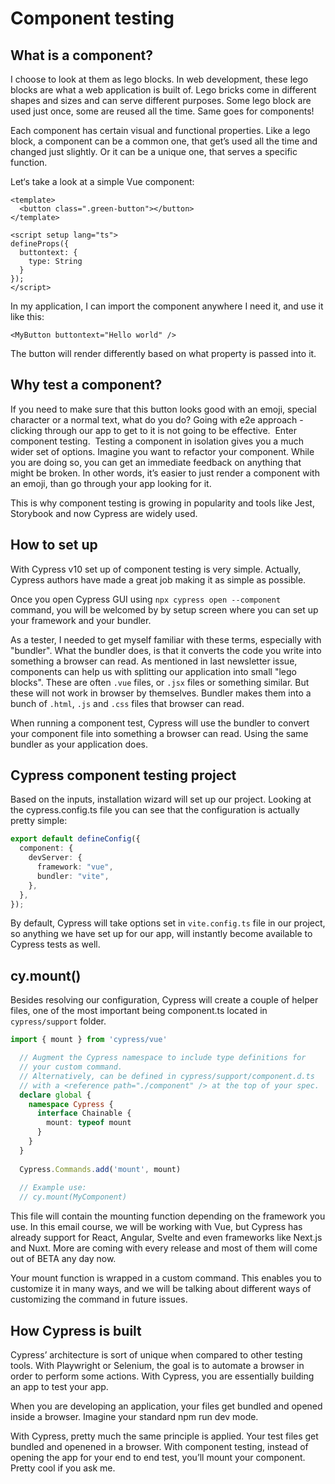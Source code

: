 # Component testing

## What is a component?
I choose to look at them as lego blocks. In web development, these lego blocks are what a web application is built of. Lego bricks come in different shapes and sizes and can serve different purposes. Some lego block are used just once, some are reused all the time. Same goes for components!

Each component has certain visual and functional properties. Like a lego block, a component can be a common one, that get’s used all the time and changed just slightly. Or it can be a unique one, that serves a specific function.

Let‘s take a look at a simple Vue component:

```vue
<template>
  <button class=".green-button"></button>
</template>

<script setup lang="ts">
defineProps({
  buttontext: {
    type: String
  }
});
</script>
```
In my application, I can import the component anywhere I need it, and use it like this:
```vue
<MyButton buttontext="Hello world" />
```
The button will render differently based on what property is passed into it.

## Why test a component?
If you need to make sure that this button looks good with an emoji, special character or a normal text, what do you do? Going with e2e approach - clicking through our app to get to it is not going to be effective.
​
Enter component testing.
​
Testing a component in isolation gives you a much wider set of options. Imagine you want to refactor your component. While you are doing so, you can get an immediate feedback on anything that might be broken. In other words, it’s easier to just render a component with an emoji, than go through your app looking for it.

This is why component testing is growing in popularity and tools like Jest, Storybook and now Cypress are widely used.

## How to set up
With Cypress v10 set up of component testing is very simple. Actually, Cypress authors have made a great job making it as simple as possible.

Once you open Cypress GUI using `npx cypress open --component` command, you will be welcomed by by setup screen where you can set up your framework and your bundler. 

As a tester, I needed to get myself familiar with these terms, especially with "bundler". What the bundler does, is that it converts the code you write into something a browser can read. As mentioned in last newsletter issue, components can help us with splitting our application into small "lego blocks". These are often `.vue` files, or `.jsx` files or something similar. But these will not work in browser by themselves. Bundler makes them into a bunch of `.html`, `.js` and `.css` files that browser can read.

When running a component test, Cypress will use the bundler to convert your component file into something a browser can read. Using the same bundler as your application does.

## Cypress component testing project
Based on the inputs, installation wizard will set up our project. Looking at the cypress.config.ts file you can see that the configuration is actually pretty simple:

```ts
export default defineConfig({
  component: {
    devServer: {
      framework: "vue",
      bundler: "vite",
    },
  },
});
```

By default, Cypress will take options set in `vite.config.ts` file in our project, so anything we have set up for our app, will instantly become available to Cypress tests as well.

## cy.mount()
Besides resolving our configuration, Cypress will create a couple of helper files, one of the most important being component.ts located in `cypress/support` folder.

```ts
import { mount } from 'cypress/vue'

  // Augment the Cypress namespace to include type definitions for
  // your custom command.
  // Alternatively, can be defined in cypress/support/component.d.ts
  // with a <reference path="./component" /> at the top of your spec.
  declare global {
    namespace Cypress {
      interface Chainable {
        mount: typeof mount
      }
    }
  }
  
  Cypress.Commands.add('mount', mount)
  
  // Example use:
  // cy.mount(MyComponent)
```

This file will contain the mounting function depending on the framework you use. In this email course, we will be working with Vue, but Cypress has already support for React, Angular, Svelte and even frameworks like Next.js and Nuxt. More are coming with every release and most of them will come out of BETA any day now.

Your mount function is wrapped in a custom command. This enables you to customize it in many ways, and we will be talking about different ways of customizing the command in future issues.

## How Cypress is built
Cypress’ architecture is sort of unique when compared to other testing tools. With Playwright or Selenium, the goal is to automate a browser in order to perform some actions. With Cypress, you are essentially building an app to test your app.

When you are developing an application, your files get bundled and opened inside a browser. Imagine your standard npm run dev mode.

With Cypress, pretty much the same principle is applied. Your test files get bundled and openened in a browser. With component testing, instead of opening the app for your end to end test, you’ll mount your component. Pretty cool if you ask me.

